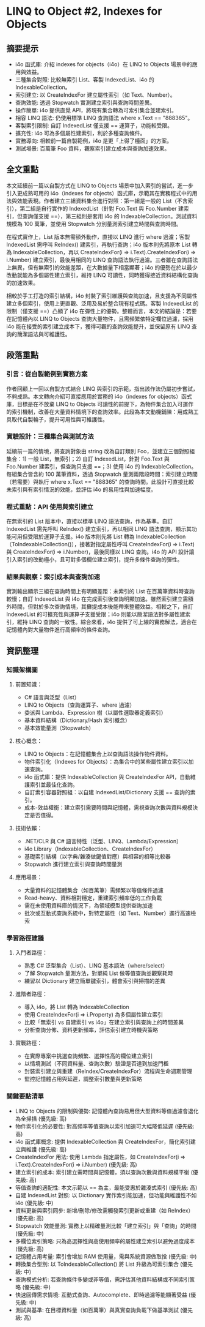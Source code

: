 # LINQ to Object #2, Indexes for Objects

## 摘要提示
- i4o 函式庫: 介紹 indexes for objects（i4o）在 LINQ to Objects 場景中的應用與效益。
- 三種集合對照: 比較無索引 List、客製 IndexedList、i4o 的 IndexableCollection。
- 索引建立: 以 CreateIndexFor 建立屬性索引（如 Text、Number）。
- 查詢效能: 透過 Stopwatch 實測建立索引與查詢時間差異。
- 操作簡單: i4o 提供直覺 API，將現有集合轉為可索引集合並建索引。
- 相容 LINQ 語法: 仍使用標準 LINQ 查詢語法 where x.Text == "888365"。
- 客製索引限制: 自訂 IndexedList 僅支援 == 運算子，功能較受限。
- 擴充性: i4o 可為多個屬性建索引，利於多種查詢條件。
- 實務導向: 相較前一篇自製範例，i4o 是更「上得了檯面」的方案。
- 測試場景: 百萬筆 Foo 資料，觀察索引建立成本與查詢加速效果。

## 全文重點
本文延續前一篇以自製方式在 LINQ to Objects 場景中加入索引的嘗試，進一步引入更成熟可用的 i4o（indexes for objects）函式庫，示範其在實務程式中的用法與效能表現。作者建立三組資料集合進行對照：第一組是一般的 List<Foo>（不含索引），第二組是自行實作的 IndexedList（針對 Foo.Text 與 Foo.Number 建索引，但查詢僅支援 ==），第三組則是套用 i4o 的 IndexableCollection<Foo>。測試資料規模為 100 萬筆，並使用 Stopwatch 分別量測索引建立時間與查詢時間。

在程式實作上，List 版本無需額外動作，直接以 LINQ 進行 where 過濾；客製 IndexedList 需呼叫 ReIndex() 建索引，再執行查詢；i4o 版本則先將原本 List 轉為 IndexableCollection，再以 CreateIndexFor(i => i.Text).CreateIndexFor(i => i.Number) 建立索引，最後用相同的 LINQ 查詢語法執行過濾。三者雖在查詢語法上無異，但有無索引的效能差距，在大數據量下相當顯著；i4o 的優勢在於以最少改動就能為多個屬性建立索引，維持 LINQ 可讀性，同時獲得接近資料結構化查詢的加速效果。

相較於手工打造的索引結構，i4o 封裝了索引維護與查詢加速，且支援為不同屬性建立多個索引，使用上更直觀、泛用及易於整合現有程式碼。客製 IndexedList 的限制（僅支援 ==）凸顯了 i4o 在彈性上的優勢。整體而言，本文的結論是：若要在記憶體內以 LINQ to Objects 查詢大量物件，且需頻繁依特定欄位過濾，採用 i4o 能在接受的索引建立成本下，獲得可觀的查詢效能提升，並保留原有 LINQ 查詢的簡潔語法與可維護性。

## 段落重點
### 引言：從自製範例到實務方案
作者回顧上一回以自製方式結合 LINQ 與索引的示範，指出該作法仍屬初步嘗試，不夠成熟。本文轉向介紹可直接應用於實務的 i4o（indexes for objects）函式庫，目標是在不放棄 LINQ to Objects 可讀性的前提下，為物件集合加入可運作的索引機制，改善在大量資料情境下的查詢效率。此段為本文動機鋪陳：用成熟工具取代自製輪子，提升可用性與可維護性。

### 實驗設計：三種集合與測試方法
延續前一篇的情境，將查詢對象由 string 改為自訂類別 Foo，並建立三個對照組集合：1) 一般 List<Foo>，無索引；2) 自訂 IndexedList，針對 Foo.Text 與 Foo.Number 建索引，但查詢只支援 ==；3) 使用 i4o 的 IndexableCollection<Foo>。每組集合皆含約 100 萬筆資料，透過 Stopwatch 量測兩階段時間：索引建立時間（若需要）與執行 where x.Text == "888365" 的查詢時間。此設計可直接比較未索引與有索引情況的效能，並評估 i4o 的易用性與加速幅度。

### 程式重點：API 使用與索引建立
在無索引的 List 版本中，直接以標準 LINQ 語法查詢，作為基準。自訂 IndexedList 需先呼叫 ReIndex() 建立索引，再以相同 LINQ 語法查詢，顯示其功能可用但受限於運算子支援。i4o 版本則先將 List 轉為 IndexableCollection（ToIndexableCollection<Foo>()），接著對指定屬性呼叫 CreateIndexFor(i => i.Text) 與 CreateIndexFor(i => i.Number)，最後同樣以 LINQ 查詢。i4o 的 API 設計讓引入索引的改動極小，且可對多個欄位建立索引，提升多條件查詢的彈性。

### 結果與觀察：索引成本與查詢加速
實測輸出顯示三組在查詢時間上有明顯差距：未索引的 List 在百萬筆資料時查詢較慢；自訂 IndexedList 與 i4o 在完成索引後查詢明顯加速。雖然索引建立需額外時間，但對於多次查詢情境，其攤提成本後能帶來整體效益。相較之下，自訂 IndexedList 的可擴充性與運算子支援受限；i4o 則能以簡潔語法對多屬性建索引，維持 LINQ 查詢的一致性。綜合來看，i4o 提供了可上線的實務解法，適合在記憶體內對大量物件進行高頻率的條件查詢。

## 資訊整理

### 知識架構圖
1. 前置知識：
   - C# 語言與泛型（List<T>）
   - LINQ to Objects（查詢運算子、where 過濾）
   - 委派與 Lambda、Expression 樹（以屬性選取器定義索引）
   - 基本資料結構（Dictionary/Hash 索引概念）
   - 基本效能量測（Stopwatch）

2. 核心概念：
   - LINQ to Objects：在記憶體集合上以查詢語法操作物件資料。
   - 物件索引化（Indexes for Objects）：為集合中的某些屬性建立索引以加速查詢。
   - i4o 函式庫：提供 IndexableCollection 與 CreateIndexFor API，自動維護索引並最佳化查詢。
   - 自訂索引容器對照組：以自建 IndexedList/Dictionary 支援 == 查詢的索引。
   - 成本-效益權衡：建立索引需要時間與記憶體，需視查詢次數與資料規模決定是否值得。

3. 技術依賴：
   - .NET/CLR 與 C# 語言特性（泛型、LINQ、Lambda/Expression）
   - i4o Library（IndexableCollection、CreateIndexFor）
   - 基礎索引結構（以字典/雜湊做鍵值對應）與相容的相等比較器
   - Stopwatch 進行建立索引與查詢時間量測

4. 應用場景：
   - 大量資料的記憶體集合（如百萬筆）需頻繁以等值條件過濾
   - Read-heavy、資料相對穩定，重建索引頻率低的工作負載
   - 需在未使用資料庫的情況下，為領域模型提供查詢加速
   - 批次或互動式查詢系統中，對特定屬性（如 Text、Number）進行高速檢索

### 學習路徑建議
1. 入門者路徑：
   - 熟悉 C# 泛型集合（List<T>）、LINQ 基本語法（where/select）
   - 了解 Stopwatch 量測方法，對單純 List<T> 做等值查詢並觀察耗時
   - 練習以 Dictionary 建立簡單鍵索引，體會索引與掃描的差異

2. 進階者路徑：
   - 導入 i4o，將 List<T> 轉為 IndexableCollection<T>
   - 使用 CreateIndexFor(i => i.Property) 為多個屬性建立索引
   - 比較「無索引 vs 自建索引 vs i4o」在建立索引與查詢上的時間差異
   - 分析查詢分佈、資料更新頻率，評估索引建立時機與策略

3. 實戰路徑：
   - 在實際專案中挑選查詢頻繁、選擇性高的欄位建立索引
   - 以情境測試（不同資料量、查詢次數）驗證是否達到加速門檻
   - 封裝索引建立與重建（ReIndex/CreateIndexFor）流程與生命週期管理
   - 監控記憶體占用與延遲，調整索引數量與更新策略

### 關鍵要點清單
- LINQ to Objects 的限制與優勢: 記憶體內查詢易用但大型資料等值過濾會退化為全掃描 (優先級: 高)
- 物件索引化的必要性: 對高頻率等值查詢以索引加速可大幅降低延遲 (優先級: 高)
- i4o 函式庫概念: 提供 IndexableCollection 與 CreateIndexFor，簡化索引建立與維護 (優先級: 高)
- CreateIndexFor 用法: 使用 Lambda 指定屬性，如 CreateIndexFor(i => i.Text).CreateIndexFor(i => i.Number) (優先級: 高)
- 建立索引的成本: 索引建立需時間與記憶體，須以查詢次數與資料規模平衡 (優先級: 高)
- 等值查詢的適配性: 本文示範以 == 為主，最能受惠於雜湊式索引 (優先級: 高)
- 自建 IndexedList 對照: 以 Dictionary 實作索引能加速，但功能與維護性不如 i4o (優先級: 中)
- 資料更新與索引同步: 新增/刪除/修改需觸發索引更新或重建（如 ReIndex） (優先級: 高)
- Stopwatch 效能量測: 實務上以精確量測比較「建立索引」與「查詢」的時間 (優先級: 中)
- 多欄位索引策略: 只為高選擇性與高使用頻率的屬性建立索引以避免過度成本 (優先級: 高)
- 記憶體占用考量: 索引會增加 RAM 使用量，需與系統資源做取捨 (優先級: 中)
- 轉換集合型別: 以 ToIndexableCollection<T>() 將 List<T> 升級為可索引集合 (優先級: 中)
- 查詢模式分析: 若查詢條件多變或非等值，需評估其他資料結構或不同索引策略 (優先級: 中)
- 快速回傳需求情境: 互動式查詢、Autocomplete、即時過濾等能顯著受益 (優先級: 中)
- 測試與基準: 在目標資料量（如百萬筆）與真實查詢負載下做基準測試 (優先級: 高)